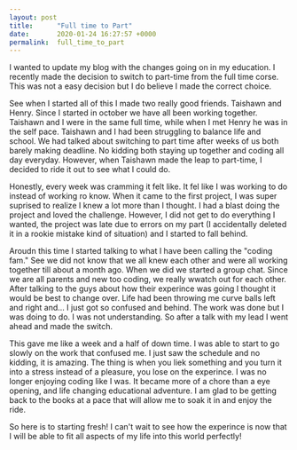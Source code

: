 ```yaml
---
layout: post
title:      "Full time to Part"
date:       2020-01-24 16:27:57 +0000
permalink:  full_time_to_part
---
```


I wanted to update my blog with the changes going on in my education. I recently made the decision to switch to part-time from the full time corse. This was not a easy decision but I do believe I made the correct choice.

See when I started all of this I made two really good friends. Taishawn and Henry. Since I started in october we have all been working together. Taishawn and I were in the same full time, while when I met Henry he was in the self pace. Taishawn and I had been struggling to balance life and school. We had talked about switching to part time after weeks of us both barely making deadline. No kidding both staying up together and coding all day everyday. However, when Taishawn made the leap to part-time, I decided to ride it out to see what I could do. 

Honestly, every week was cramming it felt like. It fel like I was working to do instead of working ro know. When it came to the first project, I was super suprised to realize I knew a lot more than I thought. I had a blast doing the project and loved the challenge. However, I did not get to do everything I wanted, the project was late due to errors on my part (I accidentally deleted it in a rookie mistake kind of situation) and I started to fall behind. 

Aroudn this time I started talking to what I have been calling the "coding fam." See we did not know that we all knew each other and were all working together till about a month ago. When we did we started a group chat. Since we are all parents and new too coding, we really wwatch out for each other. After talking to the guys about how their experince was going I thought it would be best to change over. Life had been throwing me curve balls left and right and... I just got so confused and behind. The work was done but I was doing to do. I was not understanding. So after a talk with my lead I went ahead and made the switch.

This gave me like a week and a half of down time. I was able to start to go slowly on the work that confused me. I just saw the schedule and no kidding, it is amazing. The thing is when you liek something and you turn it into a stress instead of a pleasure, you lose on the experince. I was no longer enjoying coding like I was. It became more of a chore than a eye opening, and life changing educational adventure. I am glad to be getting back to the books at a pace that will allow me to soak it in and enjoy the ride. 

So here is to starting fresh! I can't wait to see how the experince is now that I will be able to fit all aspects of my life into this world perfectly! 
